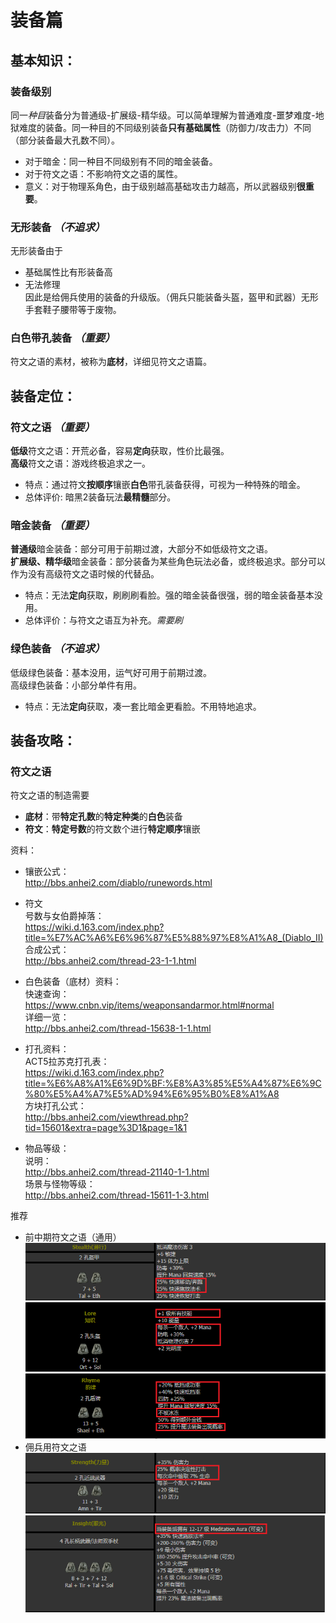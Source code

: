 # 装备篇
## 基本知识：
### **装备级别**  
同一*种目*装备分为普通级-扩展级-精华级。可以简单理解为普通难度-噩梦难度-地狱难度的装备。同一种目的不同级别装备**只有基础属性**（防御力/攻击力）不同（部分装备最大孔数不同）。  
- 对于暗金：同一种目不同级别有不同的暗金装备。  
- 对于符文之语：不影响符文之语的属性。  
- 意义：对于物理系角色，由于级别越高基础攻击力越高，所以武器级别**很重要**。
### **无形装备** *（不追求）*  
无形装备由于
- 基础属性比有形装备高
- 无法修理  
因此是给佣兵使用的装备的升级版。（佣兵只能装备头盔，盔甲和武器）无形手套鞋子腰带等于废物。
### **白色带孔装备** *（重要）*  
符文之语的素材，被称为**底材**，详细见符文之语篇。

## 装备定位：
### **符文之语** *（重要）*  
**低级**符文之语：开荒必备，容易**定向**获取，性价比最强。  
**高级**符文之语：游戏终极追求之一。  
- 特点：通过符文**按顺序**镶嵌**白色**带孔装备获得，可视为一种特殊的暗金。   
- 总体评价: 暗黑2装备玩法**最精髓**部分。
### **暗金装备** *（重要）*   
**普通级**暗金装备：部分可用于前期过渡，大部分不如低级符文之语。  
**扩展级、精华级**暗金装备：部分装备为某些角色玩法必备，或终极追求。部分可以作为没有高级符文之语时候的代替品。  
- 特点：无法**定向**获取，刷刷刷看脸。强的暗金装备很强，弱的暗金装备基本没用。  
- 总体评价：与符文之语互为补充。*需要刷*
### **绿色装备** *（不追求）*  
低级绿色装备：基本没用，运气好可用于前期过渡。  
高级绿色装备：小部分单件有用。
- 特点：无法**定向**获取，凑一套比暗金更看脸。不用特地追求。

## 装备攻略：
### **符文之语**  
符文之语的制造需要
- **底材**：带**特定孔数**的**特定种类**的**白色**装备
- **符文**：**特定号数**的符文数个进行**特定顺序**镶嵌  

资料：
- 镶嵌公式：  
http://bbs.anhei2.com/diablo/runewords.html

- 符文   
号数与女伯爵掉落：  
https://wiki.d.163.com/index.php?title=%E7%AC%A6%E6%96%87%E5%88%97%E8%A1%A8_(Diablo_II)  
合成公式：  
http://bbs.anhei2.com/thread-23-1-1.html

- 白色装备（底材）资料：  
快速查询：  
https://www.cnbn.vip/items/weaponsandarmor.html#normal  
详细一览：  
http://bbs.anhei2.com/thread-15638-1-1.html

- 打孔资料：  
ACT5拉苏克打孔表：  
https://wiki.d.163.com/index.php?title=%E6%A8%A1%E6%9D%BF:%E8%A3%85%E5%A4%87%E6%9C%80%E5%A4%A7%E5%AD%94%E6%95%B0%E8%A1%A8  
方块打孔公式：  
http://bbs.anhei2.com/viewthread.php?tid=15601&extra=page%3D1&page=1&1

- 物品等级：  
说明：  
http://bbs.anhei2.com/thread-21140-1-1.html  
场景与怪物等级：  
http://bbs.anhei2.com/thread-15611-1-3.html

推荐
- 前中期符文之语（通用）
![avatar](./img/Stealth.png)
![avatar](./img/Lore.png)
![avatar](./img/Rhyme.png)
- 佣兵用符文之语
![avatar](./img/Strength.png)
![avatar](./img/Insight.png)